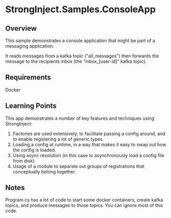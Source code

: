﻿# StrongInject.Samples.ConsoleApp

## Overview

This sample demonstrates a console application that might be part of a messaging application.

It reads messages from a kafka topic ("all_messages") then forwards the message to the recipients inbox (the "inbox_[user-id]" kafka topic).

## Requirements

Docker

## Learning Points

This app demonstrates a number of key features and techniques using StrongInject:

1. Factories are used extensively, to facilitate passing a config around, and to enable registering a lot of generic types.
2. Loading a config at runtime, in a way that makes it easy to swap out how the config is loaded.
3. Using async resolution (in this case to asynchronously load a config file from disk).
4. Usage of a module to separate out groups of registrations that conceptually belong together.

## Notes

Program.cs has a lot of code to start some docker containers, create kafka topics, and produce messages to those topics. You can ignore most of this code. 
